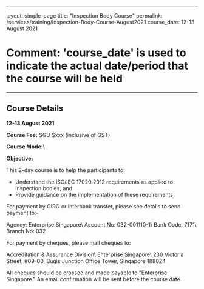 

---
layout: simple-page
title: "Inspection Body Course"
permalink: /services/training/Inspection-Body-Course-August2021
course_date: 12-13 August 2021
# Comment: 'course_date' is used to indicate the actual date/period that the course will be held
---

## Course Details
**12-13 August 2021**

**Course Fee:** SGD $xxx (inclusive of GST)

**Course Mode:**\\

<!-- COMMENT: The double backslashes are used to denote a line break without paragraph spacing -->
 
**Objective:**

This 2-day course is to help the participants to:

* Understand the ISO/IEC 17020:2012 requirements as applied to inspection bodies; and
* Provide guidance on the implementation of these requirements

<!-- 
We are now open for registration. Click on this link for the online [registration form](https://form.gov.sg/5d92f10c7ed5070012452fa5){:target="_blank"}.
-->
<!-- COMMENT: The {:target="_blank"} syntax at the end of the Markdown webpage URL is used to open the URL in a new window tab -->

For payment by GIRO or interbank transfer, please see details to send payment to:-

Agency:  Enterprise Singapore\\
Account No:  032-001110-1\\
Bank Code:  7171\\
Branch No:  032

For payment by cheques, please mail cheques to:

Accreditation & Assurance Division\\
Enterprise Singapore\\
230 Victoria Street, #09-00, Bugis Junction Office Tower, Singapore 188024

<!-- COMMENT: The double backslashes are used to denote a new line break without the paragraph spacing -->

All cheques should be crossed and made payable to "Enterprise Singapore." An email confirmation will be sent before the course date. 
